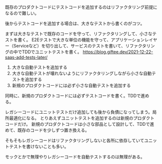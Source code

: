既存のプロダクトコードにテストコードを追加するのはリファクタリング前提になるので難しい。

後からテストコードを追加する場合は、大きなテストから書くのがコツ。

まずは大きなテストで既存のコードを守って、リファクタリングして、小さなテストを書く。
E2Eテストで大きな単位の機能を守って、アプリケーションレイヤー（Serviceなど）を切り出して、サービスのテストを書いて、リファクタリングの中でTDDでユニットテストを書く。
https://blog.giftee.dev/2021-12-22-saas-add-tests-later/

1. 大きな自動テストを追加する
2. 大きな自動テストが壊れないようにリファクタリングしながら小さな自動テストを追加する
3. 新規のプロダクトコードには必ず小さな自動テストを追加する

同時に、新規のプロダクトコードには必ずテストコードを書く。TDDで進める。

レガシーコードにユニットテストだけ追加しても後から負債になってしまう。局所最適化になる。
とりあえずユニットテストを追加するのは新規のプロダクトコードだけ。
新規のプロダクトコードは小さな部品として設計して、TDDで進めて、既存のコードを少しずつ置き換える。

そもそもレガシーコードはリファクタリングしないと各所に依存していてユニットテストを書けないことも多い。

モックとかで無理やりレガシーコードを自動テストするのは無理がある。
